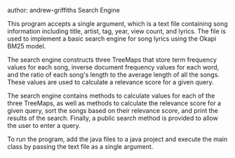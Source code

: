 author: andrew-griffiths
Search Engine

This program accepts a single argument, which is a text file containing song information including title, artist, tag, year, view count, and lyrics. 
The file is used to implement a basic search engine for song lyrics using the Okapi BM25 model.

The search engine constructs three TreeMaps that store term frequency values for each song, inverse document frequency values for each word, and 
the ratio of each song's length to the average length of all the songs. These values are used to calculate a relevance score for a given query.

The search engine contains methods to calculate values for each of the three TreeMaps, as well as methods to calculate the relevance score for a given query, sort 
the songs based on their relevance score, and print the results of the search. Finally, a public search method is provided to allow the user to enter a query.

To run the program, add the java files to a java project and execute the main class by passing the text file as a single argument.
